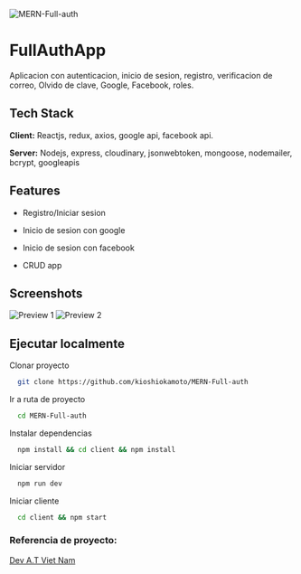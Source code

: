 ![MERN-Full-auth](https://socialify.git.ci/kioshiokamoto/MERN-Full-auth/image?font=Source%20Code%20Pro&language=1&owner=1&pattern=Floating%20Cogs&theme=Dark)

# FullAuthApp

Aplicacion con autenticacion, inicio de sesion, registro, verificacion de correo, Olvido de clave, Google, Facebook, roles.

## Tech Stack

**Client:** Reactjs, redux, axios, google api, facebook api.

**Server:** Nodejs, express, cloudinary, jsonwebtoken, mongoose, nodemailer, bcrypt, googleapis

## Features

- Registro/Iniciar sesion

- Inicio de sesion con google

- Inicio de sesion con facebook

- CRUD app

## Screenshots

![Preview 1](https://github.com/kioshiokamoto/MERN-Full-auth/blob/main/preview/1.png?raw=true)
![Preview 2](https://github.com/kioshiokamoto/MERN-Full-auth/blob/main/preview/2.png?raw=true)

## Ejecutar localmente

Clonar proyecto

```bash
  git clone https://github.com/kioshiokamoto/MERN-Full-auth
```

Ir a ruta de proyecto

```bash
  cd MERN-Full-auth
```

Instalar dependencias

```bash
  npm install && cd client && npm install
```

Iniciar servidor

```bash
  npm run dev
```

Iniciar cliente

```bash
  cd client && npm start
```

### Referencia de proyecto:

[Dev A.T Viet Nam](https://www.youtube.com/channel/UCGRDayozk2qch3vw-qAtQng)
